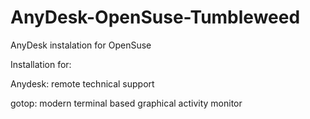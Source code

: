 # AnyDesk-OpenSuse-Tumbleweed
AnyDesk instalation for OpenSuse

Installation for:

Anydesk: remote technical support

gotop: modern terminal based graphical activity monitor
